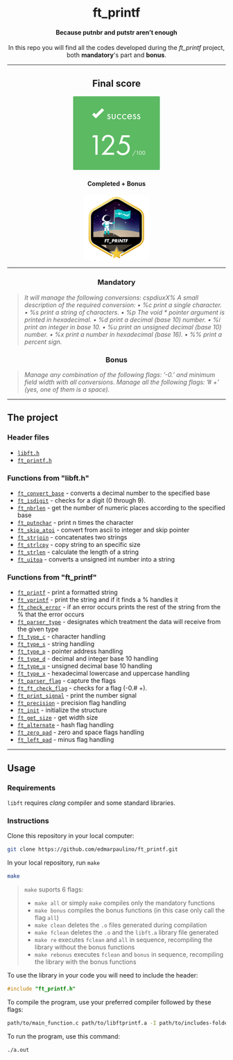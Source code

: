 <h1 align=center>
	<b>ft_printf</b>
</h1>

<h4 align=center>
	Because putnbr and putstr aren’t enough
</h4>

<p align=center>
	In this repo you will find all the codes developed during the <i>ft_printf</i> project, both <b>mandatory</b>'s part and <b>bonus</b>.
</p>

---

<div align=center>
<h2>
	Final score
</h2>
<img src=https://github.com/edmarpaulino/42projects_pics/blob/master/score_125.png alt=edpaulin's 42Project Score/>
<h4>Completed + Bonus</h4>
<img src=https://github.com/edmarpaulino/42projects_pics/blob/master/ft_printfm.png alt=edpaulin's 42Project Badge/>
</div>

---

<h3 align=center>
Mandatory
</h3>

> <i>It will manage the following conversions: cspdiuxX%
A small description of the required conversion:
• %c print a single character.
• %s print a string of characters.
• %p The void * pointer argument is printed in hexadecimal.
• %d print a decimal (base 10) number.
• %i print an integer in base 10.
• %u print an unsigned decimal (base 10) number.
• %x print a number in hexadecimal (base 16).
• %% print a percent sign.</i>

<p align=center>

</p>

<h3 align=center>
Bonus
</h3>

> <i>Manage any combination of the following flags:
’-0.’ and minimum field width with all conversions.
Manage all the following flags:
’# +’ (yes, one of them is a space).</i>
<p align=center>

</p>

---

<h2>
The project
</h2>

### Header files

- [`libft.h`](includes/libft.h)
- [`ft_printf.h`](includes/ft_printf.h)

### Functions from "libft.h"

- [`ft_convert_base`](libft/ft_convert_base.c)	- converts a decimal number to the specified base
- [`ft_isdigit`](libft/ft_isdigit.c)	- checks for a digit (0 through 9).
- [`ft_nbrlen`](libft/ft_nbrlen.c)	- get the number of numeric places according to the specified base
- [`ft_putnchar`](libft/ft_putnchar.c)	- print n times the character
- [`ft_skip_atoi`](libft/ft_skip_atoi.c)	- convert from ascii to integer and skip pointer
- [`ft_strjoin`](libft/ft_strjoin.c)	- concatenates two strings
- [`ft_strlcpy`](libft/ft_strlcpy.c)	- copy string to an specific size
- [`ft_strlen`](libft/ft_strlen.c)	- calculate the length of a string
- [`ft_uitoa`](libft/ft_uitoa.c)	- converts a unsigned int number into a string

### Functions from "ft_printf"

- [`ft_printf`](srcs/ft_printf.c)	- print a formatted string
- [`ft_vprintf`](srcs/ft_printf.c)	- print the string and if it finds a % handles it
- [`ft_check_error`](srcs/ft_printf.c)	- if an error occurs prints the rest of the string from the % that the error occurs
- [`ft_parser_type`](srcs/ft_parser_type.c)	- designates which treatment the data will receive from the given type
- [`ft_type_c`](srcs/ft_type_c.c)	- character handling
- [`ft_type_s`](srcs/ft_type_s.c)	- string handling
- [`ft_type_p`](srcs/ft_type_p.c)	- pointer address handling
- [`ft_type_d`](srcs/ft_type_d.c)	- decimal and integer base 10 handling
- [`ft_type_u`](srcs/ft_type_u.c)	- unsigned decimal base 10 handling
- [`ft_type_x`](srcs/ft_type_x.c)	- hexadecimal lowercase and uppercase handling
- [`ft_parser_flag`](srcs/ft_parser_flag.c)	- capture the flags
- [`ft_ft_check_flag`](srcs/ft_parser_flag.c)	- checks for a flag (-0.# +).
- [`ft_print_signal`](srcs/ft_format.c)	- print the number signal
- [`ft_precision`](srcs/ft_format.c)	- precision flag handling
- [`ft_init`](srcs/ft_parser_flag.c)	- initialize the structure
- [`ft_get_size`](srcs/ft_parser_flag.c)	- get width size
- [`ft_alternate`](srcs/ft_format.c)	- hash flag handling
- [`ft_zero_pad`](srcs/ft_format.c)	- zero and space flags handling
- [`ft_left_pad`](srcs/ft_format.c)	- minus flag handling

---
<h2>
Usage
</h2>

### Requirements

`libft` requires *clang* compiler and some standard libraries.

### Instructions

Clone this repository in your local computer:

```sh
git clone https://github.com/edmarpaulino/ft_printf.git
```

In your local repository, run `make`

```sh
make 
```

> `make` suports 6 flags: 
> - `make all` or simply `make` compiles only the mandatory functions
> - `make bonus` compiles the bonus functions (in this case only call the flag `all`)
> - `make clean` deletes the `.o` files generated during compilation
> - `make fclean` deletes the `.o` and the `libft.a` library file generated
> - `make re` executes `fclean` and `all` in sequence, recompiling the library without the bonus functions
> - `make rebonus` executes `fclean` and `bonus` in sequence, recompiling the library with the bonus functions

To use the library in your code you will need to include the header:
```c
#include "ft_printf.h" 
```

To compile the program, use your preferred compiler followed by these flags:
```sh
path/to/main_function.c path/to/libftprintf.a -I path/to/includes-folder
```
To run the program, use this command:
```sh
./a.out 
```

